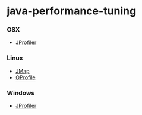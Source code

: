 # java-performance-tuning

### OSX
* [JProfiler](/docs/jprofiler.osx.md)

### Linux
* [JMap](/docs/jmap.linux.md)
* [OProfile](/docs/oprofile.linux.md)

### Windows
* [JProfiler](/docs/jprofiler.win.md)

